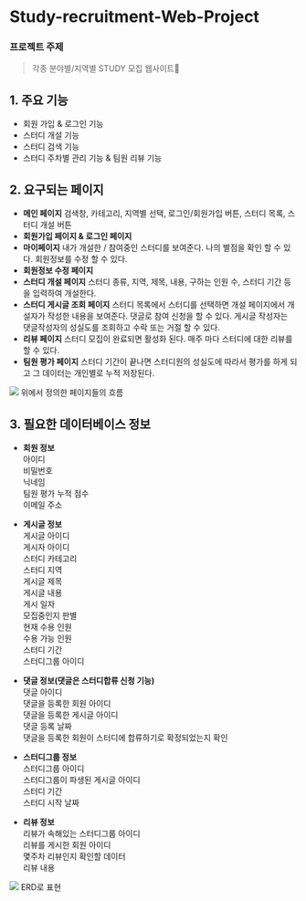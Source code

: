 # Study-recruitment-Web-Project

### 프로젝트 주제
>각종 분야별/지역별 STUDY 모집 웹사이트📝

## 1. 주요 기능
>
- 회원 가입 & 로그인 기능
- 스터디 개설 기능
- 스터디 검색 기능
- 스터디 주차별 관리 기능 & 팀원 리뷰 기능

## 2. 요구되는 페이지
>
- **메인 페이지** 
검색창, 카테고리, 지역별 선택, 로그인/회원가입 버튼, 스터디 목록, 스터디 개설 버튼
- **회원가입 페이지 & 로그인 페이지**
- **마이페이지**
내가 개설한 / 참여중인 스터디를 보여준다. 
나의 별점을 확인 할 수 있다.
회원정보를 수정 할 수 있다.
- **회원정보 수정 페이지**
- **스터디 개설 페이지**
스터디 종류, 지역, 제목, 내용, 구하는 인원 수, 스터디 기간 등을 입력하여 개설한다.
- **스터디 게시글 조회 페이지**
스터디 목록에서 스터디를 선택하면 개설 페이지에서 개설자가 작성한 내용을 보여준다.
댓글로 참여 신청을 할 수 있다.
게시글 작성자는 댓글작성자의 성실도를 조회하고 수락 또는 거절 할 수 있다.
- **리뷰 페이지**
스터디 모집이 완료되면 활성화 된다. 매주 마다 스터디에 대한 리뷰를 할 수 있다.
- **팀원 평가 페이지**
스터디 기간이 끝나면 스터디원의 성실도에 따라서 평가를 하게 되고 그 데이터는 개인별로 누적 저장된다.

![](https://images.velog.io/images/chawani/post/75ce4a13-868a-4993-8343-47551e608b61/flow.PNG) 
위에서 정의한 페이지들의 흐름

## 3. 필요한 데이터베이스 정보
>
- **회원 정보**<br>
아이디<br>
비밀번호<br>
닉네임<br>
팀원 평가 누적 점수<br>
이메일 주소<br>

- **게시글 정보**<br>
게시글 아이디<br>
게시자 아이디<br>
스터디 카테고리<br>
스터디 지역<br>
게시글 제목<br>
게시글 내용<br>
게시 일자<br>
모집중인지 판별<br>
현재 수용 인원<br>
수용 가능 인원<br>
스터디 기간<br>
스터디그룹 아이디<br>

- **댓글 정보(댓글은 스터디합류 신청 기능)**<br>
댓글 아이디<br>
댓글을 등록한 회원 아이디<br>
댓글을 등록한 게시글 아이디<br>
댓글 등록 날짜<br>
댓글을 등록한 회원이 스터디에 합류하기로 확정되었는지 확인<br>

- **스터디그룹 정보**<br>
스터디그룹 아이디<br>
스터디그룹이 파생된 게시글 아이디<br>
스터디 기간<br>
스터디 시작 날짜<br>

- **리뷰 정보**<br>
리뷰가 속해있는 스터디그룹 아이디<br>
리뷰를 게시한 회원 아이디<br>
몇주차 리뷰인지 확인할 데이터<br>
리뷰 내용<br>

![](https://images.velog.io/images/chawani/post/9ae93c6c-1a71-4e97-8670-95d95fa74e79/erd.PNG) 
ERD로 표현
